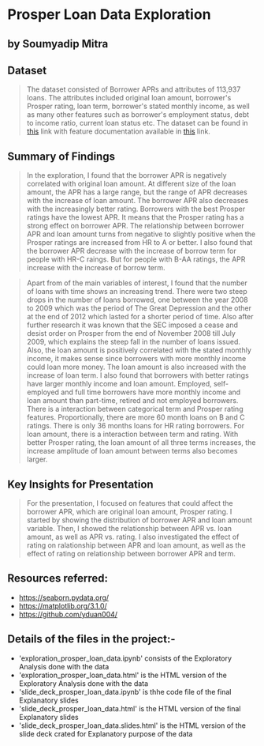 # Prosper Loan Data Exploration
## by Soumyadip Mitra


## Dataset

> The dataset consisted of Borrower APRs and attributes of 113,937 loans. The attributes included original loan amount, borrower's Prosper rating, loan term, borrower's stated monthly income, as well as many other features such as borrower's employment status, debt to income ratio, current loan status etc. The dataset can be found in [this](https://s3.amazonaws.com/udacity-hosted-downloads/ud651/prosperLoanData.csv) link with feature documentation available in [this](https://docs.google.com/spreadsheets/d/1gDyi_L4UvIrLTEC6Wri5nbaMmkGmLQBk-Yx3z0XDEtI/edit#gid=0) link.

## Summary of Findings

> In the exploration, I found that the borrower APR is negatively correlated with original loan amount. At different size of the loan amount, the APR has a large range, but the range of APR decreases with the increase of loan amount. The borrower APR also decreases with the increasingly better rating. Borrowers with the best Prosper ratings have the lowest APR. It means that the Prosper rating has a strong effect on borrower APR. The relationship between borrower APR and loan amount turns from negative to slightly positive when the Prosper ratings are increased from HR to A or better. I also found that the borrower APR decrease with the increase of borrow term for people with HR-C raings. But for people with B-AA ratings, the APR increase with the increase of borrow term.

> Apart from of the main variables of interest, I found that the number of loans with time shows an increasing trend. There were two steep drops in the number of loans borrowed, one between the year 2008 to 2009 which was the period of The Great Depression and the other at the end of 2012 which lasted for a shorter period of time. Also after further research it was known that the SEC imposed a cease and desist order on Prosper from the end of November 2008 till July 2009, which explains the steep fall in the number of loans issued. Also, the loan amount is positively correlated with the stated monthly income, it makes sense since borrowers with more monthly income could loan more money. The loan amount is also increased with the increase of loan term. I also found that borrowers with better ratings have larger monthly income and loan amount. Employed, self-employed and full time borrowers have more monthly income and loan amount than part-time, retired and not employed borrowers. There is a interaction between categorical term and Prosper rating features. Proportionally, there are more 60 month loans on B and C ratings. There is only 36 months loans for HR rating borrowers. For loan amount, there is a interaction between term and rating. With better Prosper rating, the loan amount of all three terms increases, the increase amplitude of loan amount between terms also becomes larger.


## Key Insights for Presentation

> For the presentation, I focused on features that could affect the borrower APR, which are original loan amount, Prosper rating. I started by showing the distribution of borrower APR and loan amount variable. Then, I showed the relationship between APR vs. loan amount, as well as APR vs. rating. I also investigated the effect of rating on ralationship between APR and loan amount, as well as the effect of rating on relationship between borrower APR and term.

## Resources referred:
- https://seaborn.pydata.org/
- https://matplotlib.org/3.1.0/
- https://github.com/yduan004/

## Details of the files in the project:-
- 'exploration_prosper_loan_data.ipynb' consists of the Exploratory Analysis done with the data
- 'exploration_prosper_loan_data.html' is the HTML version of the Exploratory Analysis done with the data
- 'slide_deck_prosper_loan_data.ipynb' is thhe code file of the final Explanatory slides
- 'slide_deck_prosper_loan_data.html'  is the HTML version of the final Explanatory slides
- 'slide_deck_prosper_loan_data.slides.html' is the HTML version of the slide deck crated for Explanatory purpose of the data


